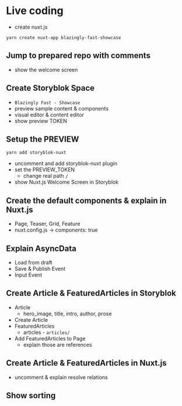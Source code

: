# Live coding 
- create nuxt.js

`yarn create nuxt-app blazingly-fast-showcase`

## Jump to prepared repo with comments

- show the welcome screen

## Create Storyblok Space
- `Blazingly Fast - Showcase`
- preview sample content & components
- visual editor & content editor
- show preview TOKEN

## Setup the PREVIEW

`yarn add storyblok-nuxt`

- uncomment and add storyblok-nuxt plugin
- set the PREVIEW_TOKEN
  - change real path `/`
- show Nuxt.js Welcome Screen in Storyblok

## Create the default components & explain in Nuxt.js
- Page, Teaser, Grid, Feature
- nuxt.config.js -> components: true

## Explain AsyncData
- Load from draft
- Save & Publish Event
- Input Event

## Create Article & FeaturedArticles in Storyblok
- Article
  - hero_image, title, intro, author, prose
- Create Article
- FeaturedArticles
  - articles - `articles/`
- Add FeaturedArticles to Page
  - explain those are references

## Create Article & FeaturedArticles in Nuxt.js
  - uncomment & explain resolve relations

## Show sorting
